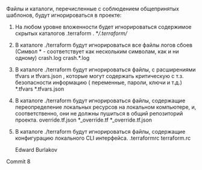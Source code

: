 Файлы и каталоги, перечисленные с соблюдением общепринятых шаблонов, будут игнорироваться в проекте:

1) На любом уровне вложенности будет игнорироваться содержимое скрытых каталогов .terraform .
      **/.terraform/*
2) В каталоге ./terraform будут игнорироваться все файлы логов сбоев (Символ * - соответствует как нескольким символам, как и ни одному)
      crash.log
      crash.*.log
3) В каталоге ./terraform будут игнорироваться файлы, с расширениями tfvars и tfvars.json , 
   которые могут содержать критическую с т.з. безопасности информацию ( переменные, пароли, ключи и т.д.)
      *.tfvars
      *.tfvars.json
4) В каталоге ./terraform будут игнорироваться файлы, содержащие переопределение локальных ресурсов 
   на локальном компьютере, и, соответственно, они не должны пушиться в общий репозиторий проекта.
      override.tf.json
      *_override.tf
      *_override.tf.json 
5) В каталоге ./terraform будут игнорироваться файлы, содержащие конфигурацию локального CLI интерфейса. 
     .terraformrc
     terraform.rc



   Edward Burlakov
   
Commit 8